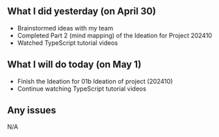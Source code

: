 ## What I did yesterday (on April 30)

-  Brainstormed ideas with my team
-  Completed Part 2 (mind mapping) of the Ideation for Project 202410
-  Watched TypeScript tutorial videos



## What I will do today (on May 1)

-  Finish the Ideation for 01b Ideation of project (202410)
-  Continue watching TypeScript tutorial videos


## Any issues

N/A